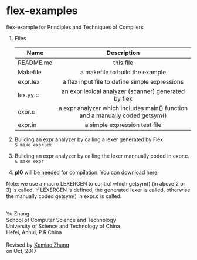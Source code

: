 # flex-examples
flex-example for Principles and Techniques of Compilers 

1. Files  

	|Name           | Description                                                                |
	| ------------- |:--------------------------------------------------------------------------:|
	|README.md 	| this file	                                                             |
	|Makefile       |a makefile to build the example                                             |
	|expr.lex       |a flex input file to define simple expressions                              |
	|lex.yy.c       |an expr lexical analyzer (scanner) generated by flex                        |
	|expr.c         |a expr analyzer which includes main() function and a manually coded getsym()|
	|expr.in        |a simple expression test file                                               |


2. Building an expr analyzer by calling a lexer generated by Flex \
   ```$ make exprlex```

3. Building an expr analyzer by calling the lexer mannually coded in expr.c. \
   ```$ make expr```

4. **pl0** will be needed for compilation. You can download [here](http://staff.ustc.edu.cn/~yuzhang/compiler/2012s/pl0.zip).

Note: we use a macro LEXERGEN to control which getsym() (in above 2 or 3) is called. If LEXERGEN is defined, the generated lexer is called, otherwise the manually coded getsym() in expr.c is called.
       


 \
Yu Zhang \
School of Computer Science and Technology \
University of Science and Technology of China \
Hefei, Anhui, P.R.China \
 \
Revised by [Xumiao Zhang](http://home.ustc.edu.cn/~zxm0112) \
on Oct, 2017
